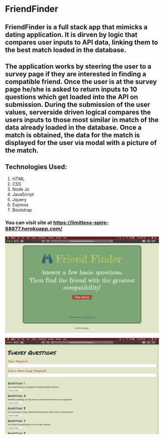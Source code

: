 # FriendFinder

## FriendFinder is a full stack app that mimicks a dating application. It is dirven by logic that compares user inputs to API data, linking them to the best match loaded in the database. 

## The application works by steering the user to a survey page if they are interested in finding a compatible friend.  Once the user is at the survey page he/she is asked to return inputs to 10 questions which get loaded into the API on submission. During the submission of the user values, serverside driven logical compares the users inputs to those most similar in match of the data already loaded in the database. Once a match is obtained, the data for the match is displayed for the user via modal with a picture of the match. 

## Technologies Used:

1. HTML
2. CSS
3. Node Js
4. JavaScript
5. Jquery
6. Express
7. Bootstrap

### You can visit site at https://limitless-spire-88877.herokuapp.com/

![ ](pic1.png)

![ ](pic2.png)
